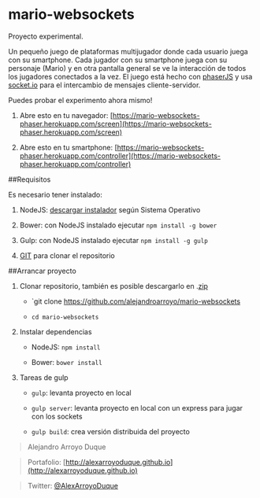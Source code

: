 mario-websockets
============

Proyecto experimental.

Un pequeño juego de plataformas multijugador donde cada usuario juega con su smartphone. Cada jugador con su smartphone juega con su personaje (Mario) y en otra pantalla general se ve la interacción de todos los jugadores conectados a la vez. El juego está hecho con [phaserJS](http://phaser.io/) y usa [socket.io](http://socket.io/) para el intercambio de mensajes cliente-servidor.

Puedes probar el experimento ahora mismo!

1. Abre esto en tu navegador: [https://mario-websockets-phaser.herokuapp.com/screen](https://mario-websockets-phaser.herokuapp.com/screen)

2. Abre esto en tu smartphone: [https://mario-websockets-phaser.herokuapp.com/controller](https://mario-websockets-phaser.herokuapp.com/controller)

##Requisitos

Es necesario tener instalado:

1. NodeJS: [descargar instalador](http://nodejs.org/) según Sistema Operativo

2. Bower: con NodeJS instalado ejecutar `npm install -g bower`

3. Gulp: con NodeJS instalado ejecutar `npm install -g gulp`

4. [GIT](http://git-scm.com/) para clonar el repositorio

##Arrancar proyecto

1. Clonar repositorio, también es posible descargarlo en .[zip](https://github.com/alejandroarroyo/mario-websockets/archive/master.zip)
    
    + `git clone https://github.com/alejandroarroyo/mario-websockets

    + `cd mario-websockets`

2. Instalar dependencias

    + NodeJS: `npm install`
    
    + Bower: `bower install`
    
3. Tareas de gulp

    + `gulp`: levanta proyecto en local
    
    + `gulp server`: levanta proyecto en local con un express para jugar con los sockets
    
    + `gulp build`: crea versión distribuida del proyecto


> Alejandro Arroyo Duque

> Portafolio: [http://alexarroyoduque.github.io](http://alexarroyoduque.github.io)

> Twitter: [@AlexArroyoDuque](https://twitter.com/AlexArroyoDuque)